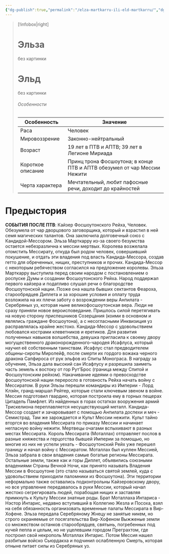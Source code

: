 ```yaml
---
{"dg-publish":true,"permalink":"/elza-martkarru-ili-eld-martkarru/","dgPassFrontmatter":true}
---
```


> [!infobox|right]
> # Эльза
> без картинки
> # Эльд
> без картинки
> ###### Особенности
> | Особенность | Значение |
> | ---- | ---- |
> | Раса | Человек|
> | Мировоззрение | Законно-нейтральный |
> | Возраст | 19 лет в ПТВ и АПТВ; 39 лет в Легионе Мириада|
> | Короткое описание |Принц трона Фосшоутона; в конце ПТВ и АПТВ обезумел от чар Мессии Нежити |
> | Черта характера |Мечтательный, любит пафосные речи, доходит до крайностей|

# Предыстория

**СОБЫТИЯ ПОСЛЕ ПТВ**:
Кайзер Фосшоутонского Рейха, Человек. Обезумела от чар дворцового заговорщика, который и взрастил в ней семя магических талантов. Она заключила долговечный союз с Кандидой-Мессором. Эльза Марткарру из-за своего безумства остается небезразлична к мессии мертвых. Королева возжелала отомстить Мессирату, откуда был родом человек, совершивший покушение, и отдать эти владения под власть Кандида-Мессора, создав гетто для обреченных, нищих, преступников и прочих.
Кандида-Мессор с некоторым ребячеством согласился на предложение королевы. 
Эльза Марткарру выступила перед своим народом с постановлением о роспуске Думы и создании Фосшоутонского Рейха. Народ поддержал первого кайзера и податливо слушал речи о благородстве Фосшоутонской нации. Позже она нашла бывших сектантов Феароха, старообрядцев Диплета и за хорошие условия и оплату труда возложила на их плечи заботу о возрождении веры Анпилата - Серебряных уз, которая ныне великофосшоутонская вера. 
Люди не сразу приняли новое вероисповедание. Пришлось силой перетягивать на новую сторону приспешников Созерцания (коими в основном и являлись граждане Фосшоутона), а с несогласными Инквизиция уз расправлялась крайне жестоко. Кандида-Мессор с удовольствием любовался кострами клеветников и еретиков. 
Для развития полученных навыков волшебства, девушка пригласила к своему двору могущественного драконорожденного-чародея Исафлуса, который научил её собственным таинствам. Исафлус стал предводителем общины-сироты Миролейф, после смерти их гордого вожака черного дракона Сапфироса от рук эльфов из Спиты Монограса. В награду за обучение, Эльза дала высокий сан Исафлусу и разрешила заиметь часть земель к востоку от гор Рут’Брос (граница между Спитой и Фосшоутонским рейхом).
Накачивание идеями о превосходстве фосшоутонской нации переросло в готовность Рейха начать войну с Мессиратом. 
В руки Эльзы перешли командиры из Империи - Лорд Клэйн, гранд-маршал Рейтер, которые стали ключевым звеном в войне.
Мессия подготовил гвардию, которая построила ему в горных пещерах Цитадель Памфлет. Из найденных в горах остатках вооружения армий Трискелиона переплавляется несуществующий металл. Кандида-Мессор создает и зачаровывает с помощью Анпилата доспехи и меч - Семистрад. Там же зарождается и Культ Мессии нежити. 
Культ тайно вторгся во владения Мессирата по приказу Мессии и начинает негласную войну нежити. Мертвецы очагами вспыхивают в разных местах Мессирата. Король Мессирата (Моталлах) отправляет послов в разные княжества и герцогства бывшей Империи за помощью, но многие из них не успели уехать - Фосшоутонский Рейх уже перешел границу и начал войну с Мессиратом.
Моталлах был куплен Мессией, Эльза забрала в свои владения самые богатые регионы Мессирата. Остальные земли, также как и горы Диплет, объявились союзными владениями Страны Вечной Ночи, как принято называть Владения Мессии в Фосшоутоне (это стало называться святой землей, куда с удовольствием приходили паломники из Фосшоутона). Эти территории неформально также оставались подконтрольны Кайзеровскому двору, но все управление передавалось в руки Мессии, который начал жестоко сегрегировать людей, порабощая нищих и заставляя примкнуть к Культу Мессии знатные роды. Брат Моталлаха Интариса - Нэстор Интарис, недавно вступивший в Коллегию Жезла и Посоха, взял на себя обязанность организовать временные палаты Мессирата в Вир-Хофене.
Эльза передала Серебряному Жнецу не занятые никем, но строго охраняемые от посягательства Вир-Хофеном Выжженые земли со множеством останков старообрядцев, святынь, погребенных под кучей пепла и целым, но не уцелевшим городом Преграхтом, где построил свой некрополь Моталлах Интарис. Потом Мессия нашел разбитым войско Сьюрдакха и подчинил ослабленную Смерть, которая отныне питает силы из Серебряных уз.